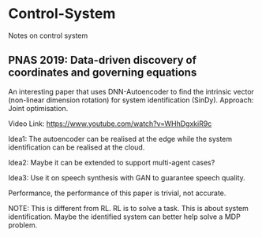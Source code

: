 # Control-System
Notes on control system

## PNAS 2019: Data-driven discovery of coordinates and governing equations
An interesting paper that uses DNN-Autoencoder to find the intrinsic vector (non-linear dimension rotation) for system identification (SinDy). 
Approach: Joint optimisation. 

Video Link: https://www.youtube.com/watch?v=WHhDgxkiR9c

Idea1: The autoencoder can be realised at the edge while the system identification can be realised at the cloud. 

Idea2: Maybe it can be extended to support multi-agent cases? 

Idea3: Use it on speech synthesis with GAN to guarantee speech quality.

Performance, the performance of this paper is trivial, not accurate. 

NOTE: This is different from RL. RL is to solve a task. This is about system identification. Maybe the identified system can better help solve a MDP problem. 
